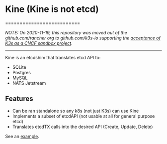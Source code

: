 # Kine (Kine is not etcd)
==========================

_NOTE: On 2020-11-19, this repository was moved out of the github.com/rancher org to github.com/k3s-io 
supporting the [acceptance of K3s as a CNCF sandbox project](https://github.com/cncf/toc/pull/447)_.

---

Kine is an etcdshim that translates etcd API to:
- SQLite
- Postgres
- MySQL
- NATS Jetstream

## Features
- Can be ran standalone so any k8s (not just K3s) can use Kine
- Implements a subset of etcdAPI (not usable at all for general purpose etcd)
- Translates etcdTX calls into the desired API (Create, Update, Delete)

See an [example](/examples/minimal.md).